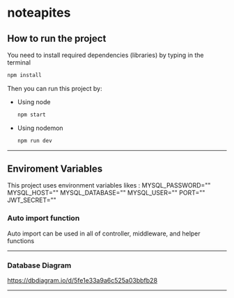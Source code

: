 # noteapites
## How to run the project
You need to install required dependencies (libraries) by typing in the terminal
```bash
npm install
```
Then you can run this project by:
- Using node
  ```bash
  npm start
  ```
- Using nodemon
  ```bash
  npm run dev
  ```
----------

## Enviroment Variables
This project uses environment variables likes :
MYSQL_PASSWORD=""
MYSQL_HOST=""
MYSQL_DATABASE=""
MYSQL_USER=""
PORT=""
JWT_SECRET=""

### Auto import function
Auto import can be used in all of controller, middleware, and helper functions

----------
### Database Diagram
https://dbdiagram.io/d/5fe1e33a9a6c525a03bbfb28

----------